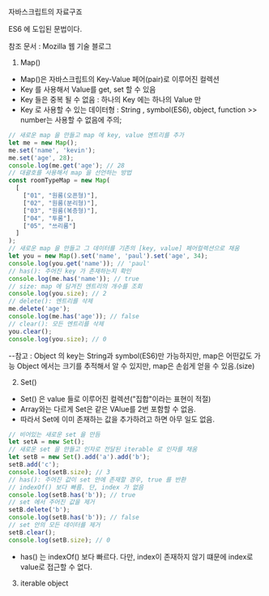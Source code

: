 ~~~
~~~

자바스크립트의 자료구죠

ES6 에 도입된 문법이다.

참조 문서 : Mozilla 웹 기술 블로그

1. Map()
- Map()은 자바스크립트의 Key-Value 페어(pair)로 이루어진 컬렉션
- Key 를 사용해서 Value를 get, set 할 수 있음
- Key 들은 중복 될 수 없음 : 하나의 Key 에는 하나의 Value 만
- Key 로 사용할 수 있는 데이터형 : String , symbol(ES6), object, function >> number는 사용할 수 없음에 주의;

~~~javascript
// 새로운 map 을 만들고 map 에 key, value 엔트리를 추가
let me = new Map();
me.set('name', 'kevin');
me.set('age', 28);
console.log(me.get('age'); // 28
// 대괄호를 사용해서 map 을 선언하는 방법
const roomTypeMap = new Map(
  [
    ["01", "원룸(오픈형)"],
    ["02", "원룸(분리형)"],
    ["03", "원룸(복층형)"],
    ["04", "투룸"],
    ["05", "쓰리룸"]
  ]
);
// 새로운 map 을 만들고 그 데이터를 기존의 [key, value] 페어컬렉션으로 채움
let you = new Map().set('name', 'paul').set('age', 34);
console.log(you.get('name')); // 'paul'
// has(): 주어진 key 가 존재하는지 확인
console.log(me.has('name')); // true
// size: map 에 담겨진 엔트리의 개수를 조회
console.log(you.size); // 2
// delete(): 엔트리를 삭제
me.delete('age');
console.log(me.has('age')); // false
// clear(): 모든 엔트리를 삭제
you.clear();
console.log(you.size); // 0
~~~

--참고 : Object 의 key는 String과 symbol(ES6)만 가능하지만, map은 어떤값도 가능
Object 에서는 크기를 추적해서 알 수 있지만, map은 손쉽게 얻을 수 있음.(size)

2. Set()
- Set() 은 value 들로 이루어진 컬렉션("집합"이라는 표현이 적절)
- Array와는 다르게 Set은 같은 VAlue를 2번 포함할 수 없음.
- 따라서 Set에 이미 존재하는 값을 추가하려고 하면 아무 일도 없음.

~~~javascript
// 비어있는 새로운 set 을 만듬
let setA = new Set();
// 새로운 set 을 만들고 인자로 전달된 iterable 로 인자를 채움
let setB = new Set().add('a').add('b');
setB.add('c');
console.log(setB.size); // 3
// has(): 주어진 값이 set 안에 존재할 경우, true 를 반환
// indexOf() 보다 빠름. 단, index 가 없음
console.log(setB.has('b')); // true
// set 에서 주어진 값을 제거
setB.delete('b');
console.log(setB.has('b')); // false
// set 안의 모든 데이터를 제거
setB.clear();
console.log(setB.size); // 0

~~~

- <TODO> has() 는 indexOf() 보다 빠르다. 다만, index이 존재하지 않기 떄문에 index로 value로 접근할 수 없다.


3. iterable object